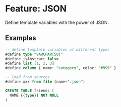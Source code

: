 Feature: JSON
=============

Define template variables with the power of JSON.

Examples
--------

```sql
-- define template variables of different types
#define type "VARCHAR(50)"
#define isAbstract false
#define list [1, 2, 3]
#define column { name: "category", color: "#999" }

-- load from sources
#define xxx from file (name+".json")

CREATE TABLE friends (
  NAME {{type}} NOT NULL
)
```
